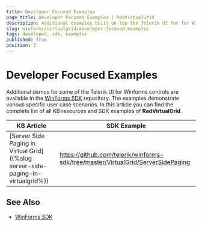 ```yaml
---
title: Developer Focused Examples
page_title: Developer Focused Examples | RadVirtualGrid
description: Additional examples built on top the Telerik UI for for WinForms RadVirtualGrid control.
slug: winforms/virtualgrid/developer-focused-examples
tags: developer, sdk, examples
published: True
position: 2
---
```


# Developer Focused Examples

Additional demos for some of the Telerik UI for Winforms controls are available in the [WinForms SDK](https://github.com/telerik/winforms-sdk) repository. The examples demonstrate various specific user case scenarios. In this article you can find the complete list of all KB resources and SDK examples of **RadVirtualGrid**.

|KB Article|SDK Example|
|------|------|
|[Server Side Paging in Virtual Grid]({%slug server-side-paging-in-virtualgrid%})|https://github.com/telerik/winforms-sdk/tree/master/VirtualGrid/ServerSidePaging|

## See Also

* [WinForms SDK](https://github.com/telerik/winforms-sdk)